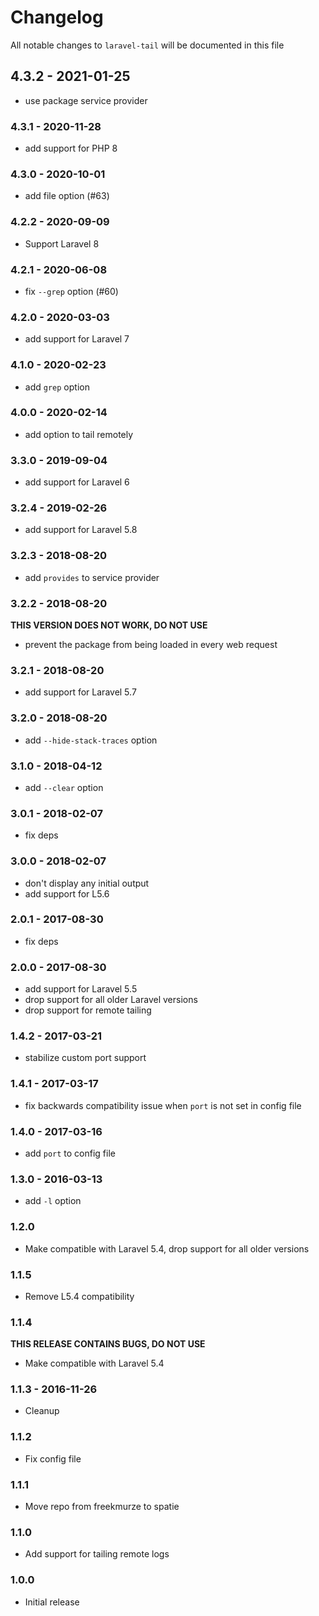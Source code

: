 # Changelog

All notable changes to `laravel-tail` will be documented in this file

## 4.3.2 - 2021-01-25

- use package service provider

### 4.3.1 - 2020-11-28

- add support for PHP 8

### 4.3.0 - 2020-10-01

- add file option (#63)

### 4.2.2 - 2020-09-09

- Support Laravel 8

### 4.2.1 - 2020-06-08

- fix `--grep` option (#60)

### 4.2.0 - 2020-03-03

- add support for Laravel 7

### 4.1.0 - 2020-02-23

- add `grep` option

### 4.0.0 - 2020-02-14

- add option to tail remotely

### 3.3.0 - 2019-09-04

- add support for Laravel 6

### 3.2.4 - 2019-02-26

- add support for Laravel 5.8

### 3.2.3 - 2018-08-20

- add `provides` to service provider

### 3.2.2 - 2018-08-20

**THIS VERSION DOES NOT WORK, DO NOT USE**
- prevent the package from being loaded in every web request

### 3.2.1 - 2018-08-20

- add support for Laravel 5.7

### 3.2.0 - 2018-08-20

- add `--hide-stack-traces` option

### 3.1.0 - 2018-04-12

- add `--clear` option

### 3.0.1 - 2018-02-07

- fix deps

### 3.0.0 - 2018-02-07

- don't display any initial output
- add support for L5.6

### 2.0.1 - 2017-08-30

- fix deps

### 2.0.0 - 2017-08-30

- add support for Laravel 5.5
- drop support for all older Laravel versions
- drop support for remote tailing

### 1.4.2 - 2017-03-21

- stabilize custom port support

### 1.4.1 - 2017-03-17
- fix backwards compatibility issue when `port` is not set in config file

### 1.4.0 - 2017-03-16
- add `port` to config file

### 1.3.0 - 2016-03-13
- add `-l` option

### 1.2.0
- Make compatible with Laravel 5.4, drop support for all older versions

### 1.1.5
- Remove L5.4 compatibility

### 1.1.4
**THIS RELEASE CONTAINS BUGS, DO NOT USE**

- Make compatible with Laravel 5.4

### 1.1.3 - 2016-11-26
- Cleanup

### 1.1.2
- Fix config file

### 1.1.1
- Move repo from freekmurze to spatie

### 1.1.0
- Add support for tailing remote logs

### 1.0.0
- Initial release
